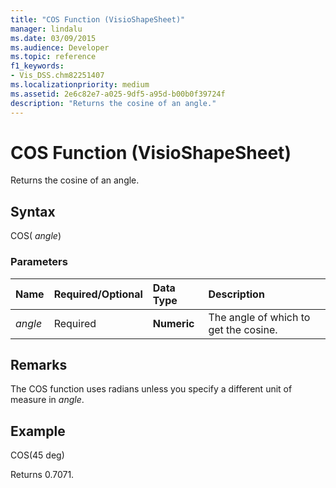```yaml
---
title: "COS Function (VisioShapeSheet)" 
manager: lindalu
ms.date: 03/09/2015
ms.audience: Developer
ms.topic: reference
f1_keywords:
- Vis_DSS.chm82251407 
ms.localizationpriority: medium
ms.assetid: 2e6c82e7-a025-9df5-a95d-b00b0f39724f
description: "Returns the cosine of an angle."
---
```


# COS Function (VisioShapeSheet)

Returns the cosine of an angle.
  
## Syntax

COS( *angle*)
  
### Parameters

|**Name**|**Required/Optional**|**Data Type**|**Description**|
|:-----|:-----|:-----|:-----|
| *angle* <br/> |Required  <br/> |**Numeric** <br/> |The angle of which to get the cosine. |

## Remarks

The COS function uses radians unless you specify a different unit of measure in *angle*.
  
## Example

COS(45 deg)
  
Returns 0.7071.
  